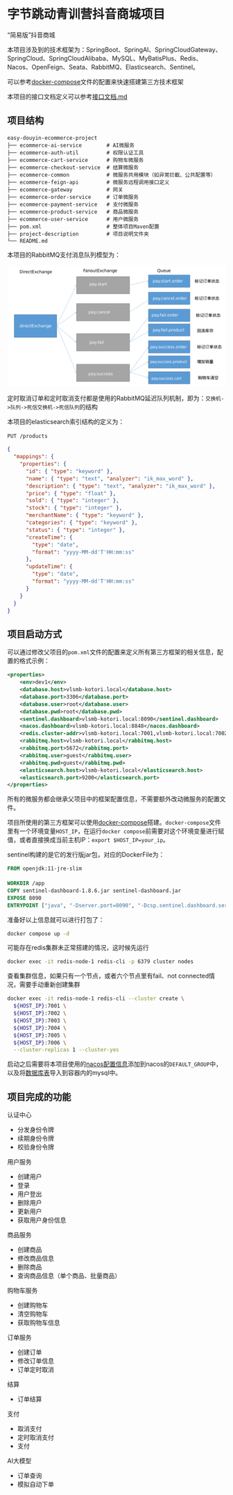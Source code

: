 # 字节跳动青训营抖音商城项目

“简易版”抖音商城

本项目涉及到的技术框架为：SpringBoot、SpringAI、SpringCloudGateway、SpringCloud、SpringCloudAlibaba、MySQL、MyBatisPlus、Redis、Nacos、OpenFeign、Seata、RabbitMQ、Elasticsearch、Sentinel。

可以参考[docker-compose](project-description/docker-compose.yaml)文件的配置来快速搭建第三方技术框架

本项目的接口文档定义可以参考[接口文档.md](project-description/interface-documentation.md)

## 项目结构

```
easy-douyin-ecommerce-project
├── ecommerce-ai-service        # AI微服务
├── ecommerce-auth-util         # 权限认证工具
├── ecommerce-cart-service      # 购物车微服务
├── ecommerce-checkout-service  # 结算微服务
├── ecommerce-common            # 微服务共用模块（如异常拦截、公共配置等）
├── ecommerce-feign-api         # 微服务远程调用接口定义
├── ecommerce-gateway           # 网关
├── ecommerce-order-service     # 订单微服务
├── ecommerce-payment-service   # 支付微服务
├── ecommerce-product-service   # 商品微服务
├── ecommerce-user-service      # 用户微服务
├── pom.xml                     # 整体项目Maven配置
├── project-description         # 项目说明文件夹
└── README.md
```

本项目的RabbitMQ支付消息队列模型为：

![img.png](project-description/images/img.png)

定时取消订单和定时取消支付都是使用的RabbitMQ延迟队列机制，即为：`交换机->队列->死信交换机->死信队列`的结构

本项目的elasticsearch索引结构的定义为：

`PUT /products`
```json
{
  "mappings": {
    "properties": {
      "id": { "type": "keyword" },
      "name": { "type": "text", "analyzer": "ik_max_word" },
      "description": { "type": "text", "analyzer": "ik_max_word" },
      "price": { "type": "float" },
      "sold": { "type": "integer" },
      "stock": { "type": "integer" },
      "merchantName": { "type": "keyword" },
      "categories": { "type": "keyword" },
      "status": { "type": "integer" },
      "createTime": { 
        "type": "date",
        "format": "yyyy-MM-dd'T'HH:mm:ss"
      },
      "updateTime": { 
        "type": "date",
        "format": "yyyy-MM-dd'T'HH:mm:ss" 
      }
    }
  }
}
```

## 项目启动方式

可以通过修改父项目的`pom.xml`文件的配置来定义所有第三方框架的相关信息，配置的格式示例：

```xml
<properties>
    <env>dev1</env>
    <database.host>vlsmb-kotori.local</database.host>
    <database.port>3306</database.port>
    <database.user>root</database.user>
    <database.pwd>root</database.pwd>
    <sentinel.dashboard>vlsmb-kotori.local:8090</sentinel.dashboard>
    <nacos.dashboard>vlsmb-kotori.local:8848</nacos.dashboard>
    <redis.cluster-addr>vlsmb-kotori.local:7001,vlsmb-kotori.local:7002,vlsmb-kotori.local:7003,vlsmb-kotori.local:7004,vlsmb-kotori.local:7005,vlsmb-kotori.local:7006</redis.cluster-addr>
    <rabbitmq.host>vlsmb-kotori.local</rabbitmq.host>
    <rabbitmq.port>5672</rabbitmq.port>
    <rabbitmq.user>guest</rabbitmq.user>
    <rabbitmq.pwd>guest</rabbitmq.pwd>
    <elasticsearch.host>vlsmb-kotori.local</elasticsearch.host>
    <elasticsearch.port>9200</elasticsearch.port>
</properties>
```

所有的微服务都会继承父项目中的框架配置信息，不需要额外改动微服务的配置文件。

项目所使用的第三方框架可以使用[docker-compose](project-description/docker-compose.yaml)搭建。`docker-compose`文件里有一个环境变量`HOST_IP`，在运行`docker compose`前需要对这个环境变量进行赋值，或者直接换成当前主机IP：`export $HOST_IP=your_ip`。

sentinel构建的是它的发行版jar包，对应的DockerFile为：

```dockerfile
FROM openjdk:11-jre-slim

WORKDIR /app
COPY sentinel-dashboard-1.8.6.jar sentinel-dashboard.jar
EXPOSE 8090
ENTRYPOINT ["java", "-Dserver.port=8090", "-Dcsp.sentinel.dashboard.server=localhost:8090", "-Dproject.name=sentinel-dashboard", "-jar", "sentinel-dashboard.jar"]
```

准备好以上信息就可以进行打包了：

```bash
docker compose up -d
```

可能存在redis集群未正常搭建的情况，这时候先运行

```bash
docker exec -it redis-node-1 redis-cli -p 6379 cluster nodes
```

查看集群信息，如果只有一个节点，或者六个节点里有fail、not connected情况，需要手动重新创建集群

```bash
docker exec -it redis-node-1 redis-cli --cluster create \
  ${HOST_IP}:7001 \
  ${HOST_IP}:7002 \
  ${HOST_IP}:7003 \
  ${HOST_IP}:7004 \
  ${HOST_IP}:7005 \
  ${HOST_IP}:7006 \
  --cluster-replicas 1 --cluster-yes
```

启动之后需要将本项目使用的[nacos配置信息](project-description/nacos/configs)添加到nacos的`DEFAULT_GROUP`中，以及将[数据库表](project-description/sqls)导入到容器内的mysql中。

## 项目完成的功能

认证中心
- 分发身份令牌
- 续期身份令牌
- 校验身份令牌

用户服务
- 创建用户
- 登录
- 用户登出
- 删除用户
- 更新用户
- 获取用户身份信息

商品服务
- 创建商品
- 修改商品信息
- 删除商品
- 查询商品信息（单个商品、批量商品）

购物车服务
- 创建购物车
- 清空购物车
- 获取购物车信息

订单服务
- 创建订单
- 修改订单信息
- 订单定时取消

结算
- 订单结算

支付
- 取消支付
- 定时取消支付
- 支付

AI大模型
- 订单查询
- 模拟自动下单
